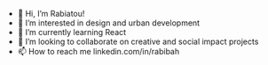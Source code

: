 - 👋 Hi, I’m Rabiatou!
- 👀 I’m interested in design and urban development
- 🌱 I’m currently learning React
- 💞️ I’m looking to collaborate on creative and social impact projects
- 📫 How to reach me linkedin.com/in/rabibah

<!---
rabi-b/rabi-b is a ✨ special ✨ repository because its `README.md` (this file) appears on your GitHub profile.
You can click the Preview link to take a look at your changes.
--->
